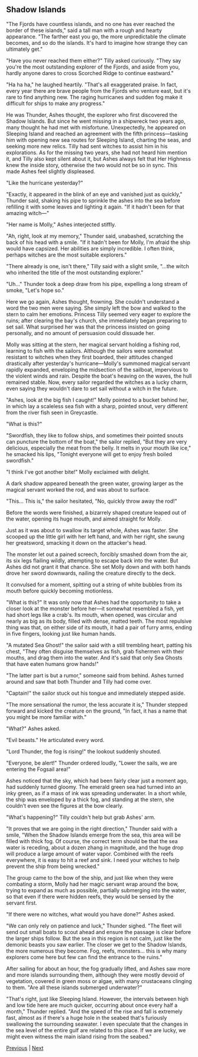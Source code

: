 ## Shadow Islands
"The Fjords have countless islands, and no one has ever reached the border of these islands," said a tall man with a rough and hearty appearance. "The farther east you go, the more unpredictable the climate becomes, and so do the islands. It's hard to imagine how strange they can ultimately get."



"Have you never reached them either?" Tilly asked curiously. "They say you're the most outstanding explorer of the Fjords, and aside from you, hardly anyone dares to cross Scorched Ridge to continue eastward."



"Ha ha ha," he laughed heartily. "That's all exaggerated praise. In fact, every year there are brave people from the Fjords who venture east, but it's rare to find anything new. The raging hurricanes and sudden fog make it difficult for ships to make any progress."



He was Thunder, Ashes thought, the explorer who first discovered the Shadow Islands. But since he went missing in a shipwreck two years ago, many thought he had met with misfortune. Unexpectedly, he appeared on Sleeping Island and reached an agreement with the fifth princess—tasking him with opening new sea routes for Sleeping Island, charting the seas, and seeking more new relics. Tilly had sent witches to assist him in his explorations. As for the missing two years, she had not heard him mention it, and Tilly also kept silent about it, but Ashes always felt that Her Highness knew the inside story, otherwise the two would not be so in sync. This made Ashes feel slightly displeased.



"Like the hurricane yesterday?"



"Exactly, it appeared in the blink of an eye and vanished just as quickly," Thunder said, shaking his pipe to sprinkle the ashes into the sea before refilling it with some leaves and lighting it again. "If it hadn't been for that amazing witch—"



"Her name is Molly," Ashes interjected stiffly.



"Ah, right, look at my memory," Thunder said, unabashed, scratching the back of his head with a smile. "If it hadn't been for Molly, I'm afraid the ship would have capsized. Her abilities are simply incredible. I often think, perhaps witches are the most suitable explorers."



"There already is one, isn't there," Tilly said with a slight smile, "…the witch who inherited the title of the most outstanding explorer."



"Uh..." Thunder took a deep draw from his pipe, expelling a long stream of smoke, "Let's hope so."



Here we go again, Ashes thought, frowning. She couldn't understand a word the two men were saying. She simply left the bow and walked to the stern to calm her emotions. Princess Tilly seemed very eager to explore the ruins; after clearing the bay's church, she immediately began preparing to set sail. What surprised her was that the princess insisted on going personally, and no amount of persuasion could dissuade her.



Molly was sitting at the stern, her magical servant holding a fishing rod, learning to fish with the sailors. Although the sailors were somewhat resistant to witches when they first boarded, their attitudes changed drastically after yesterday's hurricane—Molly's summoned magical servant rapidly expanded, enveloping the midsection of the sailboat, impervious to the violent winds and rain. Despite the boat's heaving on the waves, the hull remained stable. Now, every sailor regarded the witches as a lucky charm, even saying they wouldn't dare to set sail without a witch in the future.



"Ashes, look at the big fish I caught!" Molly pointed to a bucket behind her, in which lay a scaleless sea fish with a sharp, pointed snout, very different from the river fish seen in Greycastle.



"What is this?"



"Swordfish, they like to follow ships, and sometimes their pointed snouts can puncture the bottom of the boat," the sailor replied, "But they are very delicious, especially the meat from the belly. It melts in your mouth like ice," he smacked his lips, "Tonight everyone will get to enjoy fresh boiled swordfish."



"I think I've got another bite!" Molly exclaimed with delight.



A dark shadow appeared beneath the green water, growing larger as the magical servant worked the rod, and was about to surface.



"This... This is," the sailor hesitated, "No, quickly throw away the rod!"



Before the words were finished, a bizarrely shaped creature leaped out of the water, opening its huge mouth, and aimed straight for Molly.

Just as it was about to swallow its target whole, Ashes was faster. She scooped up the little girl with her left hand, and with her right, she swung her greatsword, smacking it down on the attacker's head.

The monster let out a pained screech, forcibly smashed down from the air, its six legs flailing wildly, attempting to escape back into the water. But Ashes did not grant it that chance. She set Molly down and with both hands drove her sword downwards, nailing the creature directly to the deck.

It convulsed for a moment, spitting out a string of white bubbles from its mouth before quickly becoming motionless.

"What is this?" It was only now that Ashes had the opportunity to take a closer look at the monster before her—it somewhat resembled a fish, yet had short legs like a crab's. Its mouth, when opened, was circular and nearly as big as its body, filled with dense, matted teeth. The most repulsive thing was that, on either side of its mouth, it had a pair of furry arms, ending in five fingers, looking just like human hands.

"A mutated Sea Ghost!" the sailor said with a still trembling heart, patting his chest, "They often disguise themselves as fish, grab fishermen with their mouths, and drag them into the water. And it's said that only Sea Ghosts that have eaten humans grow hands!"

"The latter part is but a rumor," someone said from behind. Ashes turned around and saw that both Thunder and Tilly had come over.

"Captain!" the sailor stuck out his tongue and immediately stepped aside.

"The more sensational the rumor, the less accurate it is," Thunder stepped forward and kicked the creature on the ground, "In fact, it has a name that you might be more familiar with."



"What?" Ashes asked.

"Evil beasts." He articulated every word.

"Lord Thunder, the fog is rising!" the lookout suddenly shouted.

"Everyone, be alert!" Thunder ordered loudly, "Lower the sails, we are entering the Fogsail area!"

Ashes noticed that the sky, which had been fairly clear just a moment ago, had suddenly turned gloomy. The emerald green sea had turned into an inky green, as if a mass of ink was spreading underwater. In a short while, the ship was enveloped by a thick fog, and standing at the stern, she couldn't even see the figures at the bow clearly.

"What's happening?" Tilly couldn't help but grab Ashes' arm.

"It proves that we are going in the right direction," Thunder said with a smile, "When the Shadow Islands emerge from the sea, this area will be filled with thick fog. Of course, the correct term should be that the sea water is receding, about a dozen zhang in magnitude, and the huge drop will produce a large amount of water vapor. Combined with the reefs everywhere, it is easy to hit a reef and sink. I need your witches to help prevent the ship from being wrecked."

The group came to the bow of the ship, and just like when they were combating a storm, Molly had her magic servant wrap around the bow, trying to expand as much as possible, partially submerging into the water, so that even if there were hidden reefs, they would be sensed by the servant first.

"If there were no witches, what would you have done?" Ashes asked.



"We can only rely on patience and luck," Thunder sighed. "The fleet will send out small boats to scout ahead and ensure the passage is clear before the larger ships follow. But the sea in this region is not calm, just like the demonic beasts you saw earlier. The closer we get to the Shadow Islands, the more numerous they become. Fog, reefs, monsters... this is why many explorers come here but few can find the entrance to the ruins."



After sailing for about an hour, the fog gradually lifted, and Ashes saw more and more islands surrounding them, although they were mostly devoid of vegetation, covered in green moss or algae, with many crustaceans clinging to them. "Are all these islands submerged underwater?"



"That's right, just like Sleeping Island. However, the intervals between high and low tide here are much quicker, occurring about once every half a month," Thunder replied. "And the speed of the rise and fall is extremely fast, almost as if there's a huge hole in the seabed that's furiously swallowing the surrounding seawater. I even speculate that the changes in the sea level of the entire gulf are related to this place. If we are lucky, we might even witness the main island rising from the seabed."





[Previous](CH0231.md) | [Next](CH0233.md)
